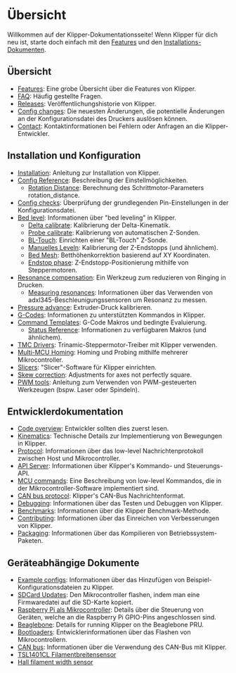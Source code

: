 # Übersicht

Willkommen auf der Klipper-Dokumentationsseite! Wenn Klipper für dich neu ist, starte doch einfach mit den [Features](Features.md) und den [Installations-Dokumenten](Installation.md).

## Übersicht

- [Features](Features.md): Eine grobe Übersicht über die Features von Klipper.
- [FAQ](FAQ.md): Häufig gestellte Fragen.
- [Releases](Releases.md): Veröffentlichungshistorie von Klipper.
- [Config changes](Config_Changes.md): Die neuesten Änderungen, die potentielle Änderungen an der Konfigurationsdatei des Druckers auslösen können.
- [Contact](Contact.md): Kontaktinformationen bei Fehlern oder Anfragen an die Klipper-Entwickler.

## Installation und Konfiguration

- [Installation](Installation.md): Anleitung zur Installation von Klipper.
- [Config Reference](Config_Reference.md): Beschreibung der Einstellmöglichkeiten.
   - [Rotation Distance](Rotation_Distance.md): Berechnung des Schrittmotor-Parameters rotation_distance.
- [Config checks](Config_checks.md): Überprüfung der grundlegenden Pin-Einstellungen in der Konfigurationsdatei.
- [Bed level](Bed_Level.md): Informationen über "bed leveling" in Klipper.
   - [Delta calibrate](Delta_Calibrate.md): Kalibrierung der Delta-Kinematik.
   - [Probe calibrate](Probe_Calibrate.md): Kalibrierung von automatischen Z-Sonden.
   - [BL-Touch](BLTouch.md): Einrichten einer "BL-Touch" Z-Sonde.
   - [Manuelles Leveln](Manual_Level.md): Kalibrierung der Z-Endstopps (und ähnlichem).
   - [Bed Mesh](Bed_Mesh.md): Betthöhenkorrektion basierend auf XY Koordinaten.
   - [Endstop phase](Endstop_Phase.md): Z-Endstopp-Positionierung mithilfe von Steppermotoren.
- [Resonance compensation](Resonance_Compensation.md): Ein Werkzeug zum reduzieren von Ringing in Drucken.
   - [Measuring resonances](Measuring_Resonances.md): Informationen über das Verwenden von adxl345-Beschleunigungssensoren um Resonanz zu messen.
- [Pressure advance](Pressure_Advance.md): Extruder-Druck kalibrieren.
- [G-Codes](G-Codes.md): Informationen zu unterstützten Kommandos in Klipper.
- [Command Templates](Command_Templates.md): G-Code Makros und bedingte Evaluierung.
   - [Status Reference](Status_Reference.md): Informationen zu verfügbaren Makros (und ähnlichem).
- [TMC Drivers](TMC_Drivers.md): Trinamic-Steppermotor-Treiber mit Klipper verwenden.
- [Multi-MCU Homing](Multi_MCU_Homing.md): Homing und Probing mithilfe mehrerer Mikrocontroller.
- [Slicers](Slicers.md): "Slicer"-Software für Klipper einrichten.
- [Skew correction](Skew_Correction.md): Adjustments for axes not perfectly square.
- [PWM tools](Using_PWM_Tools.md): Anleitung zum Verwenden von PWM-gesteuerten Werkzeugen (bspw. Laser oder Spindeln).

## Entwicklerdokumentation

- [Code overview](Code_Overview.md): Entwickler sollten dies zuerst lesen.
- [Kinematics](Kinematics.md): Technische Details zur Implementierung von Bewegungen in Klipper.
- [Protocol](Protocol.md): Informationen über das low-level Nachrichtenprotokoll zwischen Host und Mikrocontroller.
- [API Server](API_Server.md): Informationen über Klipper's Kommando- und Steuerungs-API.
- [MCU commands](MCU_Commands.md): Eine Beschreibung von low-level Kommandos, die in der Mikrocontroller-Software implementiert sind.
- [CAN bus protocol](CANBUS_protocol.md): Klipper's CAN-Bus Nachrichtenformat.
- [Debugging](Debugging.md): Informationen über das Testen und Debuggen von Klipper.
- [Benchmarks](Benchmarks.md): Informationen über die Klipper Benchmark-Methode.
- [Contributing](CONTRIBUTING.md): Informationen über das Einreichen von Verbesserungen von Klipper.
- [Packaging](Packaging.md): Informationen über das Kompilieren von Betriebssystem-Paketen.

## Geräteabhängige Dokumente

- [Example configs](Example_Configs.md): Informationen über das Hinzufügen von Beispiel-Konfigurationsdateien zu Klipper.
- [SDCard Updates](SDCard_Updates.md): Den Mikrocontroller flashen, indem man eine Firmwaredatei auf die SD-Karte kopiert.
- [Raspberry Pi als Mikrocontroller](RPi_microcontroller.md): Details über die Steuerung von Geräten, welche an die Raspberry Pi GPIO-Pins angeschlossen sind.
- [Beaglebone](Beaglebone.md): Details for running Klipper on the Beaglebone PRU.
- [Bootloaders](Bootloaders.md): Entwicklerinformationen über das Flashen von Mikrocontrollern.
- [CAN bus](CANBUS.md): Informationen über die Verwendung des CAN-Bus mit Klipper.
- [TSL1401CL Filamentbreitensensor](TSL1401CL_Filament_Width_Sensor.md)
- [Hall filament width sensor](Hall_Filament_Width_Sensor.md)
